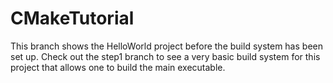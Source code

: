 CMakeTutorial
=============

This branch shows the HelloWorld project before the build system has been set
up. Check out the step1 branch to see a very basic build system for this
project that allows one to build the main executable.
